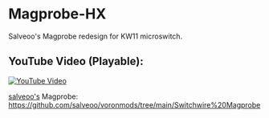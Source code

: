 # Magprobe-HX
Salveoo's Magprobe redesign for KW11 microswitch.
## YouTube Video (Playable):
[![YouTube Video](https://i.ytimg.com/vi/xxxxx/maxresdefault.jpg)](https://www.youtube.com/watch?v=xxxxx)



[salveoo's](https://github.com/salveoo) Magprobe: https://github.com/salveoo/voronmods/tree/main/Switchwire%20Magprobe
